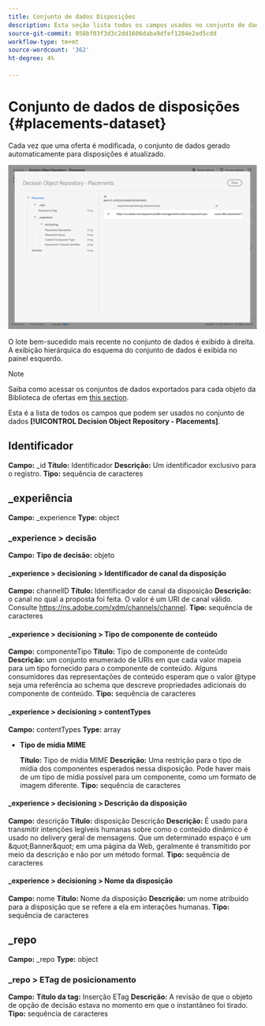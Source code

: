 ```yaml
---
title: Conjunto de dados Disposições
description: Esta seção lista todos os campos usados no conjunto de dados exportado para disposições.
source-git-commit: 958bf03f3d3c2dd1606daba9dfef1284e2ed5cdd
workflow-type: tm+mt
source-wordcount: '362'
ht-degree: 4%

---
```


# Conjunto de dados de disposições {#placements-dataset}

Cada vez que uma oferta é modificada, o conjunto de dados gerado automaticamente para disposições é atualizado.

![](../../assets/dataset-placements.png)

O lote bem-sucedido mais recente no conjunto de dados é exibido à direita. A exibição hierárquica do esquema do conjunto de dados é exibida no painel esquerdo.

>[!NOTE]
>
>Saiba como acessar os conjuntos de dados exportados para cada objeto da Biblioteca de ofertas em [this section](../export-catalog/access-dataset.md).

Esta é a lista de todos os campos que podem ser usados no conjunto de dados **[!UICONTROL Decision Object Repository - Placements]**.

<!--A placement describes a location or place in a personalized message. It is used to set technical constraints for content that the personalization decision supplies. The placement also represents a request to produce certain types of metrics when an experience event is produced where this placement is involved. For instance, the placement facilitates a personalized clickable image inside an email shown to an end-user. The placement may for instance request from the assembled experience that the click on its image gets reported in an experience event with a metric https://ns.adobe.com/xdm/data/metrics/web/linkclicks and a reference to this placement.-->

## Identificador

**Campo:** _id 
**Título:** Identificador 
**Descrição:** Um identificador exclusivo para o registro.
**Tipo:** sequência de caracteres

## _experiência

**Campo:** _experience 
**Type:** object

### _experience > decisão

**Campo:** 
**Tipo de decisão:** objeto

#### _experience > decisioning > Identificador de canal da disposição

**Campo:** channelID 
**Título:** Identificador de canal da disposição 
**Descrição:** o canal no qual a proposta foi feita. O valor é um URI de canal válido. Consulte https://ns.adobe.com/xdm/channels/channel.
**Tipo:** sequência de caracteres

#### _experience > decisioning > Tipo de componente de conteúdo

**Campo:** componenteTipo 
**Título:** Tipo de componente de conteúdo 
**Descrição:** um conjunto enumerado de URIs em que cada valor mapeia para um tipo fornecido para o componente de conteúdo. Alguns consumidores das representações de conteúdo esperam que o valor @type seja uma referência ao schema que descreve propriedades adicionais do componente de conteúdo.
**Tipo:** sequência de caracteres

#### _experience > decisioning > contentTypes

**Campo:** contentTypes 
**Type:** array

* **Tipo de mídia MIME**

   **Título:** Tipo de mídia MIME
   **Descrição:** Uma restrição para o tipo de mídia dos componentes esperados nessa disposição. Pode haver mais de um tipo de mídia possível para um componente, como um formato de imagem diferente.
   **Tipo:** sequência de caracteres

#### _experience > decisioning > Descrição da disposição

**Campo:** descrição 
**Título:** disposição Descrição 
**Descrição:** É usado para transmitir intenções legíveis humanas sobre como o conteúdo dinâmico é usado no delivery geral de mensagens. Que um determinado espaço é um \&quot;Banner\&quot; em uma página da Web, geralmente é transmitido por meio da descrição e não por um método formal.
**Tipo:** sequência de caracteres

#### _experience > decisioning > Nome da disposição

**Campo:** nome 
**Título:** Nome da disposição 
**Descrição:** um nome atribuído para a disposição que se refere a ela em interações humanas.
**Tipo:** sequência de caracteres

## _repo

**Campo:** _repo 
**Type:** object

### _repo > ETag de posicionamento

**Campo:** 
**Título da tag:** Inserção ETag 
**Descrição:** A revisão de que o objeto de opção de decisão estava no momento em que o instantâneo foi tirado.
**Tipo:** sequência de caracteres
